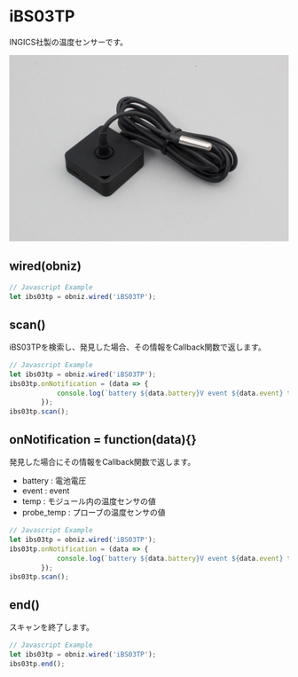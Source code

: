 # iBS03TP
INGICS社製の温度センサーです。

![](image.jpg)


## wired(obniz)

```javascript
// Javascript Example
let ibs03tp = obniz.wired('iBS03TP');
```

## scan()

iBS03TPを検索し、発見した場合、その情報をCallback関数で返します。

```javascript
// Javascript Example
let ibs03tp = obniz.wired('iBS03TP');
ibs03tp.onNotification = (data => {
            console.log(`battery ${data.battery}V event ${data.event} temp ${data.temp} probe_temp ${data.probe_temp}`);
        });
ibs03tp.scan();
```

## onNotification = function(data){}

発見した場合にその情報をCallback関数で返します。

- battery : 電池電圧
- event : event
- temp : モジュール内の温度センサの値
- probe_temp : プローブの温度センサの値

```javascript
// Javascript Example
let ibs03tp = obniz.wired('iBS03TP');
ibs03tp.onNotification = (data => {
            console.log(`battery ${data.battery}V event ${data.event} temp ${data.temp} probe_temp ${data.probe_temp}`);
        });
ibs03tp.scan();
```

## end()

スキャンを終了します。

```javascript
// Javascript Example
let ibs03tp = obniz.wired('iBS03TP');
ibs03tp.end();
```
